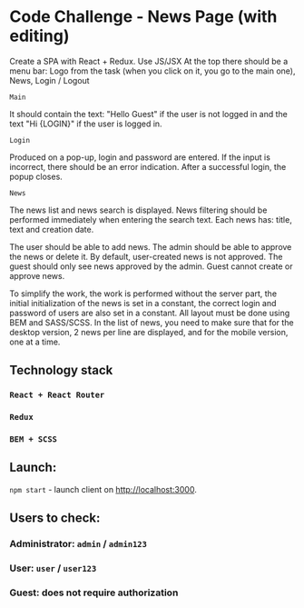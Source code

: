 # Code Challenge - News Page (with editing)

Create a SPA with React + Redux. Use JS/JSX
At the top there should be a menu bar: Logo from the task (when you click on it, you go to the main one), News, Login / Logout

`Main`

It should contain the text: "Hello Guest" if the user is not logged in and the text "Hi {LOGIN}" if the user is logged in.

`Login`

Produced on a pop-up, login and password are entered. If the input is incorrect, there should be an error indication. After a successful login, the popup closes.

`News`

The news list and news search is displayed. News filtering should be performed immediately when entering the search text. Each news has: title, text and creation date.

The user should be able to add news. The admin should be able to approve the news or delete it. By default, user-created news is not approved.
The guest should only see news approved by the admin. Guest cannot create or approve news.

To simplify the work, the work is performed without the server part, the initial initialization of the news is set in a constant, the correct login and password of users are also set in a constant.
All layout must be done using BEM and SASS/SCSS. In the list of news, you need to make sure that for the desktop version, 2 news per line are displayed, and for the mobile version, one at a time.

## Technology stack

### `React + React Router`
### `Redux`
### `BEM + SCSS`


## Launch:

`npm start` - launch client on [http://localhost:3000](http://localhost:3000).

## Users to check:

### Administrator: `admin` / `admin123`

### User: `user` / `user123`

### Guest: does not require authorization
